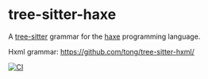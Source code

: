 # tree-sitter-haxe

A [tree-sitter](https://tree-sitter.github.io/) grammar for the [haxe](https://haxe.org/) programming language.

Hxml grammar: <https://github.com/tong/tree-sitter-hxml/>

[![CI](https://github.com/tong/tree-sitter-haxe/actions/workflows/ci.yml/badge.svg)](https://github.com/tong/tree-sitter-haxe/actions/workflows/ci.yml)
